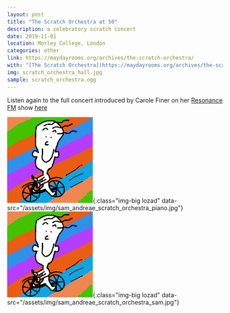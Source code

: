 ```yaml
---
layout: post
title: "The Scratch Orchestra at 50"
description: a celebratory scratch concert
date: 2019-11-01
location: Morley College, London
categories: other
link: https://maydayrooms.org/archives/the-scratch-orchestra/
with: "[The Scratch Orchestra](https://maydayrooms.org/archives/the-scratch-orchestra/)"
img: scratch_orchestra_hall.jpg
sample: scratch_orchestra.ogg
---
```


Listen again to the full concert introduced by Carole Finer on her [Resonance FM](https://www.resonancefm.com/) show [here](https://www.mixcloud.com/Resonance/the-scratch-orchestra-50th-anniversary-concert/)

![the scratch orchestra 50th anniversary concert](/assets/img/happytom.png){:class="img-big lozad" data-src="/assets/img/sam_andreae_scratch_orchestra_piano.jpg"}
![the scratch orchestra 50th anniversary concert](/assets/img/happytom.png){:class="img-big lozad" data-src="/assets/img/sam_andreae_scratch_orchestra_sam.jpg"}
